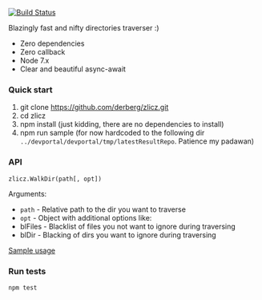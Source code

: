 [![Build Status](https://travis-ci.org/derberg/zlicz.svg?branch=master)](https://travis-ci.org/derberg/zlicz)

Blazingly fast and nifty directories traverser :)

* Zero dependencies
* Zero callback
* Node 7.x
* Clear and beautiful async-await

### Quick start

1. git clone https://github.com/derberg/zlicz.git
2. cd zlicz
3. npm install (just kidding, there are no dependencies to install)
4. npm run sample (for now hardcoded to the following dir `../devportal/devportal/tmp/latestResultRepo`. Patience my padawan)

### API

`zlicz.WalkDir(path[, opt])`

Arguments:
* `path` - Relative path to the dir you want to traverse
* `opt` - Object with additional options like:
 * blFiles - Blacklist of files you not want to ignore during traversing
 * blDir - Blacking of dirs you want to ignore during traversing

[Sample usage](samples/index.js)

### Run tests

`npm test`
